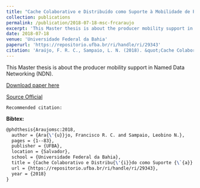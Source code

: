 ```yaml
---
title: "Cache Colaborativo e Distribuído como Suporte à Mobilidade de Produtores em Redes Sem Fio de Dados Nomeados"
collection: publications
permalink: /publication/2018-07-18-msc-frcaraujo
excerpt: 'This Master thesis is about the producer mobility support in Named Data Networking (NDN).'
date: 2018-07-18
venue: 'Universidade Federal da Bahia'
paperurl: 'https://repositorio.ufba.br/ri/handle/ri/29343'
citation: 'Araújo, F. R. C., Sampaio, L. N. (2018). &quot;Cache Colaborativo e Distribuído como Suporte à Mobilidade de Produtores em Redes Sem Fio de Dados Nomeados.&quot; <i>In Universidade Federal da Bahia</i>. (pp. 1–83). Salvador, BA: UFBA.'
---
```

This Master thesis is about the producer mobility support in Named Data Networking (NDN).

[Download paper here](https://renato2012.github.io/files/2018-msc-frcaraujo.pdf)

[Source Official](https://repositorio.ufba.br/ri/handle/ri/29343)

`Recommended citation:`

**Bibtex:**

```tex
@phdthesis{Araujomsc:2018,
  author = {Ara{\'{u}}jo, Francisco R. C. and Sampaio, Leobino N.},
  pages = {1--83},
  publisher = {UFBA},
  location = {Salvador},
  school = {Universidade Federal da Bahia},
  title = {Cache Colaborativo e Distribu{\'{i}}do como Suporte {\`{a}} Mobilidade de Produtores em Redes Sem Fio de Dados Nomeados},
  url = {https://repositorio.ufba.br/ri/handle/ri/29343},
  year = {2018}
}
```
